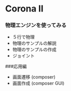 # Corona II
### 物理エンジンを使ってみる
* ５行で物理
* 物理のサンプルの解説
* 物理のサンプルの作成
* ジョイント

###応用編
* 画面遷移 (composer)
* 画面作成 (composer GUI)

